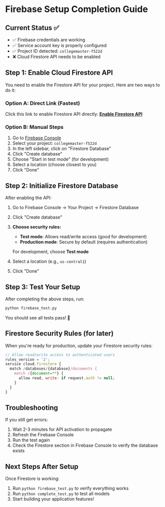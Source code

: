 # Firebase Setup Completion Guide

## Current Status ✅

- ✅ Firebase credentials are working
- ✅ Service account key is properly configured
- ✅ Project ID detected: `collegemaster-f522d`
- ❌ Cloud Firestore API needs to be enabled

## Step 1: Enable Cloud Firestore API

You need to enable the Firestore API for your project. Here are two ways to do it:

### Option A: Direct Link (Fastest)

Click this link to enable Firestore API directly:
**[Enable Firestore API](https://console.developers.google.com/apis/api/firestore.googleapis.com/overview?project=collegemaster-f522d)**

### Option B: Manual Steps

1. Go to [Firebase Console](https://console.firebase.google.com/)
2. Select your project: `collegemaster-f522d`
3. In the left sidebar, click on "Firestore Database"
4. Click "Create database"
5. Choose "Start in test mode" (for development)
6. Select a location (choose closest to you)
7. Click "Done"

## Step 2: Initialize Firestore Database

After enabling the API:

1. Go to Firebase Console → Your Project → Firestore Database
2. Click "Create database"
3. **Choose security rules:**

   - **Test mode**: Allows read/write access (good for development)
   - **Production mode**: Secure by default (requires authentication)

   For development, choose **Test mode**

4. Select a location (e.g., `us-central1`)
5. Click "Done"

## Step 3: Test Your Setup

After completing the above steps, run:

```bash
python firebase_test.py
```

You should see all tests pass! 🎉

## Firestore Security Rules (for later)

When you're ready for production, update your Firestore security rules:

```javascript
// Allow read/write access to authenticated users
rules_version = '2';
service cloud.firestore {
  match /databases/{database}/documents {
    match /{document=**} {
      allow read, write: if request.auth != null;
    }
  }
}
```

## Troubleshooting

If you still get errors:

1. Wait 2-3 minutes for API activation to propagate
2. Refresh the Firebase Console
3. Run the test again
4. Check the Firestore section in Firebase Console to verify the database exists

## Next Steps After Setup

Once Firestore is working:

1. Run `python firebase_test.py` to verify everything works
2. Run `python complete_test.py` to test all models
3. Start building your application features!
